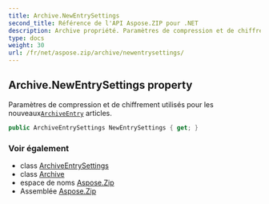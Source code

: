 ```yaml
---
title: Archive.NewEntrySettings
second_title: Référence de l'API Aspose.ZIP pour .NET
description: Archive propriété. Paramètres de compression et de chiffrement utilisés pour les nouveauxArchiveEntry articles.
type: docs
weight: 30
url: /fr/net/aspose.zip/archive/newentrysettings/
---
```

## Archive.NewEntrySettings property

Paramètres de compression et de chiffrement utilisés pour les nouveaux[`ArchiveEntry`](../../archiveentry/) articles.

```csharp
public ArchiveEntrySettings NewEntrySettings { get; }
```

### Voir également

* class [ArchiveEntrySettings](../../../aspose.zip.saving/archiveentrysettings/)
* class [Archive](../)
* espace de noms [Aspose.Zip](../../archive/)
* Assemblée [Aspose.Zip](../../../)


